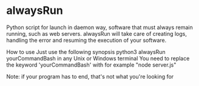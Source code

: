 # alwaysRun
Python script for launch in daemon way, software that must always remain running, such as web servers.
alwaysRun will take care of creating logs, handling the error and resuming the execution of your software.


How to use
Just use the following synopsis
  python3 alwaysRun yourCommandBash
in any Unix or Windows terminal
You need to replace the keyword 'yourCommandBash' with for example "node server.js"

Note:
if your program has to end, that's not what you're looking for
